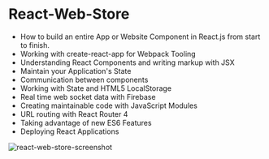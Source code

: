 # React-Web-Store

- How to build an entire App or Website Component in React.js from start to finish.
- Working with create-react-app for Webpack Tooling
- Understanding React Components and writing markup with JSX
- Maintain your Application's State
- Communication between components
- Working with State and HTML5 LocalStorage
- Real time web socket data with Firebase
- Creating maintainable code with JavaScript Modules
- URL routing with React Router 4
- Taking advantage of new ES6 Features
- Deploying React Applications

![react-web-store-screenshot](https://user-images.githubusercontent.com/385682/149757925-9d42a35a-c898-4992-adfc-bc2b8f338b60.jpg)
